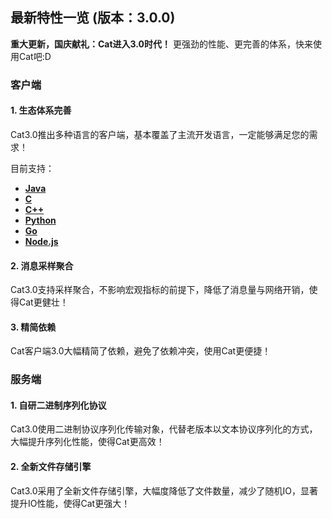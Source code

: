 ## 最新特性一览 (版本：3.0.0)

**重大更新，国庆献礼：Cat进入3.0时代！** 更强劲的性能、更完善的体系，快来使用Cat吧:D

### 客户端

#### 1. 生态体系完善

Cat3.0推出多种语言的客户端，基本覆盖了主流开发语言，一定能够满足您的需求！

目前支持：

* [**Java**](https://github.com/dianping/cat/blob/master/lib/java)
* [**C**](https://github.com/dianping/cat/blob/master/lib/c)
* [**C++**](https://github.com/dianping/cat/blob/master/lib/cpp)
* [**Python**](https://github.com/dianping/cat/blob/master/lib/python)
* [**Go**](https://github.com/dianping/cat/blob/master/lib/go)
* [**Node.js**](https://github.com/dianping/cat/blob/master/lib/node.js)

#### 2. 消息采样聚合
        
Cat3.0支持采样聚合，不影响宏观指标的前提下，降低了消息量与网络开销，使得Cat更健壮！

#### 3. 精简依赖
        
Cat客户端3.0大幅精简了依赖，避免了依赖冲突，使用Cat更便捷！


### 服务端

#### 1. 自研二进制序列化协议

Cat3.0使用二进制协议序列化传输对象，代替老版本以文本协议序列化的方式，大幅提升序列化性能，使得Cat更高效！ 

#### 2. 全新文件存储引擎

Cat3.0采用了全新文件存储引擎，大幅度降低了文件数量，减少了随机IO，显著提升IO性能，使得Cat更强大！